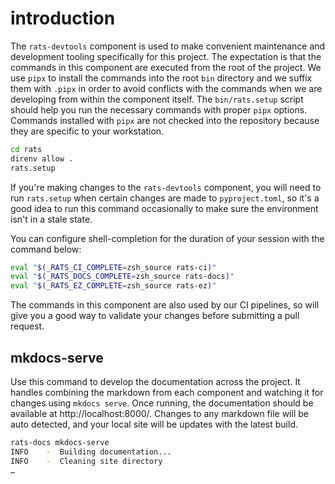 # introduction

The `rats-devtools` component is used to make convenient maintenance and development tooling
specifically for this project. The expectation is that the commands in this component are executed
from the root of the project. We use `pipx` to install the commands into the root `bin` directory
and we suffix them with `.pipx` in order to avoid conflicts with the commands when we are
developing from within the component itself. The `bin/rats.setup` script should help you
run the necessary commands with proper `pipx` options. Commands installed with `pipx` are not
checked into the repository because they are specific to your workstation.

```bash
cd rats
direnv allow .
rats.setup
```

If you're making changes to the `rats-devtools` component, you will need to run
`rats.setup` when certain changes are made to `pyproject.toml`, so it's a good idea to run
this command occasionally to make sure the environment isn't in a stale state.

You can configure shell-completion for the duration of your session with the command below:

``` bash
eval "$(_RATS_CI_COMPLETE=zsh_source rats-ci)"
eval "$(_RATS_DOCS_COMPLETE=zsh_source rats-docs)"
eval "$(_RATS_EZ_COMPLETE=zsh_source rats-ez)"
```

The commands in this component are also used by our CI pipelines, so will give you a good way
to validate your changes before submitting a pull request.

## mkdocs-serve

Use this command to develop the documentation across the project. It handles combining the markdown
from each component and watching it for changes using `mkdocs serve`. Once running, the
documentation should be available at http://localhost:8000/. Changes to any markdown file will be
auto detected, and your local site will be updates with the latest build.

```bash
rats-docs mkdocs-serve
INFO    -  Building documentation...
INFO    -  Cleaning site directory
…
```
